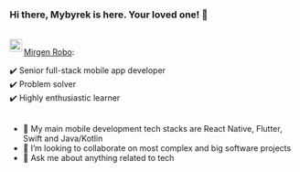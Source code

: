 
### Hi there, Mybyrek is here. Your loved one! 👋

<br>
<a href="https://www.linkedin.com/in/mirgen/">
  <img align="left" alt="Abhishek's LinkedIN" width="22px" src="https://raw.githubusercontent.com/peterthehan/peterthehan/master/assets/linkedin.svg" />
</a>

[Mirgen Robo](https://my.visualcv.com/mirgen-robo/):

✔️ Senior full-stack mobile app developer
<br>
✔️ Problem solver
<br>
✔️ Highly enthusiastic learner
<br><br>

- 🔭 My main mobile development tech stacks are React Native, Flutter, Swift and Java/Kotlin
- 👯 I’m looking to collaborate on most complex and big software projects
- 💬 Ask me about anything related to tech
